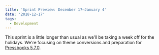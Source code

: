 ```yaml
---
title: 'Sprint Preview: December 17–January 4'
date: '2018-12-17'
tags:
  - Development
---
```


This sprint is a little longer than usual as we'll be taking a week off for the holidays.
We're focusing on theme conversions and preparation for
[Pressbooks 5.7.0](https://github.com/pressbooks/pressbooks/projects/38).
